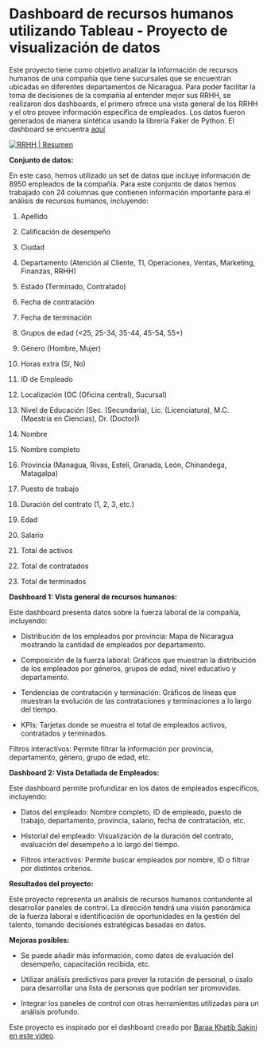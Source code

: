 # Dashboard de recursos humanos utilizando Tableau - Proyecto de visualización de datos

Este proyecto tiene como objetivo analizar la información de recursos humanos de una compañía que tiene sucursales que se encuentran ubicadas en diferentes departamentos de Nicaragua. Para poder facilitar la toma
de decisiones de la compañía al entender mejor sus RRHH, se realizaron dos dashboards, el primero ofrece una vista general de los RRHH y el otro provee información específica de empleados. Los datos fueron generados
de manera sintética usando la libreria Faker de Python. El dashboard se encuentra [aquí](https://public.tableau.com/views/DashboardRRHH_17271281026740/RRHHResumen?:language=en-US&:sid=&:redirect=auth&:display_count=n&:origin=viz_share_link")

<div class='tableauPlaceholder' id='viz1727918442354' style='position: relative'><noscript><a href='#'><img alt='RRHH | Resumen ' src='https:&#47;&#47;public.tableau.com&#47;static&#47;images&#47;Da&#47;DashboardRRHH_17271281026740&#47;RRHHResumen&#47;1_rss.png' style='border: none' /></a></noscript><object class='tableauViz'  style='display:none;'><param name='host_url' value='https%3A%2F%2Fpublic.tableau.com%2F' /> <param name='embed_code_version' value='3' /> <param name='site_root' value='' /><param name='name' value='DashboardRRHH_17271281026740&#47;RRHHResumen' /><param name='tabs' value='no' /><param name='toolbar' value='yes' /><param name='static_image' value='https:&#47;&#47;public.tableau.com&#47;static&#47;images&#47;Da&#47;DashboardRRHH_17271281026740&#47;RRHHResumen&#47;1.png' /> <param name='animate_transition' value='yes' /><param name='display_static_image' value='yes' /><param name='display_spinner' value='yes' /><param name='display_overlay' value='yes' /><param name='display_count' value='yes' /><param name='language' value='en-US' /></object></div>                <script type='text/javascript'>                    var divElement = document.getElementById('viz1727918442354');                    var vizElement = divElement.getElementsByTagName('object')[0];                    if ( divElement.offsetWidth > 800 ) { vizElement.style.width='1400px';vizElement.style.height='827px';} else if ( divElement.offsetWidth > 500 ) { vizElement.style.width='1400px';vizElement.style.height='827px';} else { vizElement.style.width='100%';vizElement.style.height='4077px';}                     var scriptElement = document.createElement('script');                    scriptElement.src = 'https://public.tableau.com/javascripts/api/viz_v1.js';                    vizElement.parentNode.insertBefore(scriptElement, vizElement);                </script>



**Conjunto de datos:**

En este caso, hemos utilizado un set de datos que incluye información de 8950 empleados de la compañía. Para este conjunto de
 datos hemos trabajado con 24 columnas que contienen información importante para el análisis de recursos humanos, incluyendo: 

1. Apellido

2. Calificación de desempeño

3. Ciudad

4. Departamento (Atención al Cliente, TI, Operaciones, Ventas, Marketing, Finanzas, RRHH)

5. Estado (Terminado, Contratado)

6. Fecha de contratación

7. Fecha de terminación

8. Grupos de edad (<25, 25-34, 35-44, 45-54, 55+)

9. Género (Hombre, Mujer)

10. Horas extra (Sí, No)

11. ID de Empleado

12. Localización (OC (Oficina central), Sucursal)

13. Nivel de Educación (Sec. (Secundaria), Lic. (Licenciatura), M.C. (Maestría en Ciencias), Dr. (Doctor))

14. Nombre

15. Nombre completo

16. Provincia (Managua, Rivas, Estelí, Granada, León, Chinandega, Matagalpa)

17. Puesto de trabajo

18. Duración del contrato (1, 2, 3, etc.)

19. Edad

20. Salario

21. Total de activos

22. Total de contratados

23. Total de terminados


**Dashboard 1: Vista general de recursos humanos:**

Este dashboard presenta datos sobre la fuerza laboral de la compañía, incluyendo:

- Distribución de los empleados por provincia: Mapa de Nicaragua mostrando la cantidad de empleados por departamento.

- Composición de la fuerza laboral: Gráficos que muestran la distribución de los empleados por géneros, grupos de edad, nivel educativo y departamento.

- Tendencias de contratación y terminación: Gráficos de líneas que muestran la evolución de las contrataciones y terminaciones a lo largo del tiempo.

- KPIs: Tarjetas donde se muestra el total de empleados activos, contratados y terminados.

Filtros interactivos: Permite filtrar la información por provincia, departamento, género, grupo de edad, etc.

**Dashboard 2: Vista Detallada de Empleados:**

Este dashboard permite profundizar en los datos de empleados específicos, incluyendo:

- Datos del empleado: Nombre completo, ID de empleado, puesto de trabajo, departamento, provincia, salario, fecha de contratación, etc.

- Historial del empleado: Visualización de la duración del contrato, evaluación del desempeño a lo largo del tiempo.

- Filtros interactivos: Permite buscar empleados por nombre, ID o filtrar por distintos criterios.


**Resultados del proyecto:**

Este proyecto representa un análisis de recursos humanos contundente al desarrollar paneles de control. La dirección tendrá una visión panorámica de la fuerza laboral e identificación de oportunidades en la gestión del talento, tomando decisiones estratégicas basadas en datos.

**Mejoras posibles:**

- Se puede añadir más información, como datos de evaluación del desempeño, capacitación recibida, etc.

- Utilizar análisis predictivos para prever la rotación de personal, o úsalo para desarrollar una lista de personas que podrían ser promovidas.

- Integrar los paneles de control con otras herramientas utilizadas para un análisis profundo.

Este proyecto es inspirado por el dashboard creado por [Baraa Khatib Sakini en este video](https://www.youtube.com/watch?v=UcGF09Awm4Y).